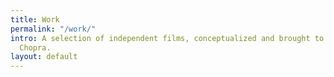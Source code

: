 ```yaml
---
title: Work
permalink: "/work/"
intro: A selection of independent films, conceptualized and brought to life by Varun
  Chopra.
layout: default
---
```



